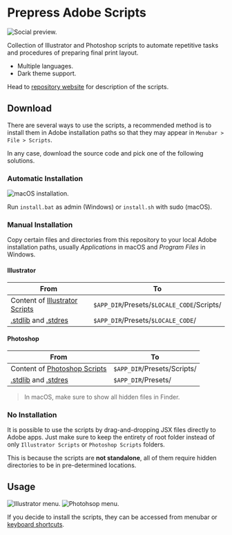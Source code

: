 # Prepress Adobe Scripts

![Social preview.](https://github.com/hendraanggrian/prepress-adobe-scripts/raw/assets/social_preview.png)

Collection of Illustrator and Photoshop scripts to automate repetitive tasks and
procedures of preparing final print layout.

- Multiple languages.
- Dark theme support.

Head to [repository website](http://hendraanggrian.com/prepress-adobe-scripts/)
for description of the scripts.

## Download

There are several ways to use the scripts, a recommended method is to install
them in Adobe installation paths so that they may appear
in `Menubar > File > Scripts`.

In any case, download the source code and pick one of the following solutions.

### Automatic Installation

![macOS installation.](https://github.com/hendraanggrian/prepress-adobe-scripts/raw/assets/install.png)

Run `install.bat` as admin (Windows) or `install.sh` with sudo (macOS).

### Manual Installation

Copy certain files and directories from this repository to your local Adobe
installation paths, usually *Applications* in macOS and *Program Files* in
Windows.

#### Illustrator

| From | To |
| --- | --- |
| Content of [Illustrator Scripts] | `$APP_DIR`/Presets/`$LOCALE_CODE`/Scripts/ |
| [.stdlib] and [.stdres] | `$APP_DIR`/Presets/`$LOCALE_CODE`/ |

#### Photoshop

| From | To |
| --- | --- |
| Content of [Photoshop Scripts] | `$APP_DIR`/Presets/Scripts/ |
| [.stdlib] and [.stdres] | `$APP_DIR`/Presets/ |

> In macOS, make sure to show all hidden files in Finder.

### No Installation

It is possible to use the scripts by drag-and-dropping JSX files directly to
Adobe apps. Just make sure to keep the entirety of root folder instead of
only `Illustrator Scripts` or `Photoshop Scripts` folders.

This is because the scripts are **not standalone**, all of them require hidden
directories to be in pre-determined locations.

## Usage

![Illustrator menu.](https://github.com/hendraanggrian/prepress-adobe-scripts/raw/assets/menu_ai.png)
![Photohsop menu.](https://github.com/hendraanggrian/prepress-adobe-scripts/raw/assets/menu_psd.png)

If you decide to install the scripts, they can be accessed from menubar
or [keyboard shortcuts](Actions).

[.stdlib]: .stdlib
[.stdres]: .stdres
[Illustrator Scripts]: Illustrator%20Scripts
[Photoshop Scripts]: Photoshop%20Scripts
